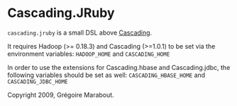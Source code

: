 # Cascading.JRuby

`cascading.jruby` is a small DSL above [Cascading](http://www.cascading.org/).

It requires Hadoop (>= 0.18.3) and Cascading (>=1.0.1) to be set via the environment variables: `HADOOP_HOME` and `CASCADING_HOME`

In order to use the extensions for Cascading.hbase and Cascading.jdbc, the following variables should be set as well: `CASCADING_HBASE_HOME` and `CASCADING_JDBC_HOME`

Copyright 2009, Grégoire Marabout.

